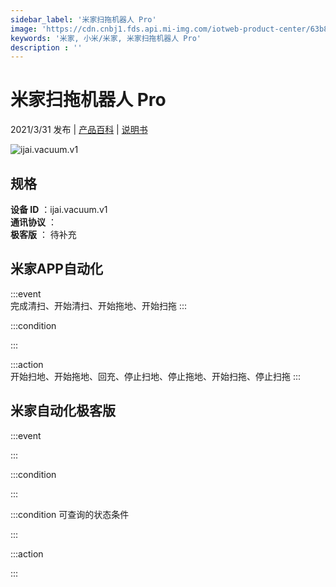 ```yaml
---
sidebar_label: '米家扫拖机器人 Pro'
image: 'https://cdn.cnbj1.fds.api.mi-img.com/iotweb-product-center/63b8681fb03b0c33399592506005ebee_168.png?GalaxyAccessKeyId=AKVGLQWBOVIRQ3XLEW&Expires=9223372036854775807&Signature=S13ngcuVB8E93OXiZ7vzaKPf8Sg='
keywords: '米家, 小米/米家, 米家扫拖机器人 Pro'
description : ''
---
```

# 米家扫拖机器人 Pro

2021/3/31 发布 | [产品百科](https://home.mi.com/webapp/content/baike/product/index.html?model=ijai.vacuum.v1/) | [说明书](https://home.mi.com/views/introduction.html?model=ijai.vacuum.v1&region=cn)

![ijai.vacuum.v1](https://cdn.cnbj1.fds.api.mi-img.com/iotweb-product-center/63b8681fb03b0c33399592506005ebee_168.png?GalaxyAccessKeyId=AKVGLQWBOVIRQ3XLEW&Expires=9223372036854775807&Signature=S13ngcuVB8E93OXiZ7vzaKPf8Sg=)

## 规格  
> 
**设备 ID** ：ijai.vacuum.v1  
**通讯协议** ：  
**极客版**  ： 待补充 


## 米家APP自动化  

:::event  
完成清扫、开始清扫、开始拖地、开始扫拖
:::

:::condition  

:::

:::action   
开始扫地、开始拖地、回充、停止扫地、停止拖地、开始扫拖、停止扫拖
:::

## 米家自动化极客版  

:::event  

:::

:::condition  

:::

:::condition 可查询的状态条件  

:::

:::action  

:::

        
